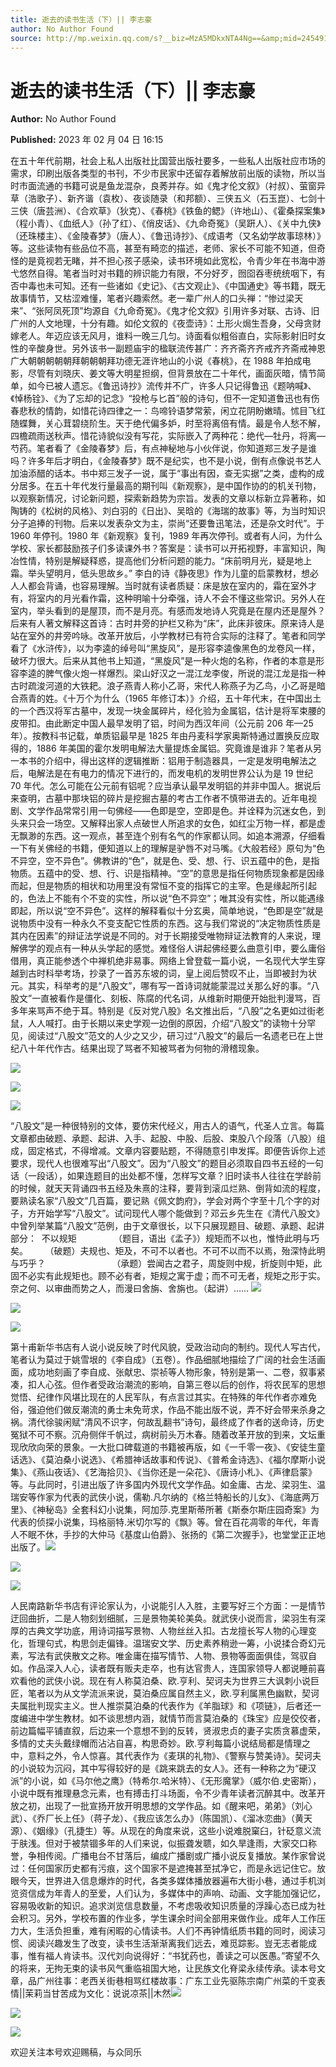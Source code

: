 ```yaml
---
title: 逝去的读书生活（下）|| 李志豪
author: No Author Found
source: http://mp.weixin.qq.com/s?__biz=MzA5MDkxNTA4Ng==&amp;mid=2454913112&amp;idx=1&amp;sn=4e2cdad3e558b02efe1718803ca71df0&amp;chksm=87a3c839b0d4412f19183d23915bfe7bda4941a23ce56fb4958a334aff34bc1c37b0bad62135#rd
---
```


# 逝去的读书生活（下）|| 李志豪

**Author:** No Author Found

**Published:** 2023 年 02 月 04 日 16:15

在五十年代前期，社会上私人出版社比国营出版社要多，一些私人出版社应市场的需求，印刷出版各类型的书刊，不少市民家中还留存着解放前出版的读物，所以当时市面流通的书籍可说是鱼龙混杂，良莠并存。如《鬼才伦文叙》（衬叔）、萤窗异草（浩歌子）、新齐谐（袁枚）、夜谈随录（和邦额）、三侠五义（石玉崑）、七剑十三侠（唐芸洲）、《合欢草》（狄克）、《春桃》《铁鱼的鳃》（许地山）、《霍桑探案集》（程小青）、《血纸人》（孙了红）、《俏皮话》、《九命奇冤》（吴趼人）、《关中九侠》（还珠楼主）、《金陵春梦》（唐人）、《鲁迅诗抄》、《成语考（又名幼学故事琼林）》等。这些读物有些品位不高，甚至有畸恋的描述，老师、家长不可能不知道，但奇怪的是竟视若无睹，并不担心孩子感染，读书环境如此宽松，令青少年在书海中游弋悠然自得。笔者当时对书籍的辨识能力有限，不分好歹，囫囵吞枣统统咽下，有否中毒也未可知。还有一些诸如《史记》、《古文观止》、《中国通史》等书籍，既无故事情节，又枯涩难懂，笔者兴趣索然。老一辈广州人的口头禅：“惨过梁天来”、“张阿凤死顶”均源自《九命奇冤》。《鬼才伦文叙》引用许多对联、古诗、旧广州的人文地理，十分有趣。如伦文叙的《夜壶诗》：土形火焗生吾身，父母贪财嫁老人。年迈应该无风月，谁料一晚三几匀。诗面看似粗俗直白，实际影射旧时女性的辛酸身世。另外该书一副题庙宇的楹联流传甚广：齐齐斋齐齐戒齐齐斋戒神恩广大朝朝朝朝朝拜朝朝朝拜功德无涯许地山的小说《春桃》，在 1988 年拍成电影，尽管有刘晓庆、姜文等大明星担纲，但背景放在二十年代，画面灰暗，情节简单，如今已被人遗忘。《鲁迅诗抄》流传并不广，许多人只记得鲁迅《题呐喊》、《悼杨铨》、《为了忘却的记念》“投枪与匕首”般的诗句，但不一定知道鲁迅也有伤春悲秋的情韵，如惜花诗四律之一：鸟啼铃语梦常萦，闲立花阴盼嫩晴。怵目飞红随蝶舞，关心茸碧绕阶生。天于绝代偏多妒，时至将离倍有情。最是令人愁不解，四檐疏雨送秋声。惜花诗貌似没有写花，实际嵌入了两种花：绝代—牡丹，将离—芍药。笔者看了《金陵春梦》后，有点神秘地与小伙伴说，你知道郑三发子是谁吗？许多年后才明白，《金陵春梦》既不是纪实，也不是小说，倒有点像说书艺人加油添醋的话本。书中郑三发子一说，属于“事出有因，查无实据”之类，虚构的成分居多。在五十年代发行量最高的期刊叫《新观察》，是中国作协的的机关刊物，以观察新情况，讨论新问题，探索新趋势为宗旨。发表的文章以标新立异著称，如陶铸的《松树的风格》、刘白羽的《日出》、吴晗的《海瑞的故事》等，为当时知识分子追捧的刊物。后来以发表杂文为主，崇尚“还要鲁迅笔法，还是杂文时代”。于 1960 年停刊。1980 年《新观察》复刊，1989 年再次停刊。或者有人问，为什么学校、家长都鼓励孩子们多读课外书？答案是：读书可以开拓视野，丰富知识，陶冶性情，特别是解疑释惑，提高他们分析问题的能力。“床前明月光，疑是地上霜。举头望明月，低头思故乡。” 李白的诗《静夜思》作为儿童的启蒙教材，想必人人都会背诵，也容易理解。当时就有读者质疑：床是放在室内的，霜在室外才有，将室内的月光看作霜，这种明喻十分牵强，诗人不会不懂这些常识。另外人在室内，举头看到的是屋顶，而不是月亮。有感而发地诗人究竟是在屋内还是屋外？后来有人著文解释这首诗：古时井旁的护栏又称为“床”，此床非彼床。原来诗人是站在室外的井旁吟咏。改革开放后，小学教材已有符合实际的注释了。笔者和同学看了《水浒传》，以为李逵的绰号叫“黑旋风”，是形容李逵像黑色的龙卷风一样，破坏力很大。后来从其他书上知道，“黑旋风”是一种火炮的名称，作者的本意是形容李逵的脾气像火炮一样爆烈。梁山好汉之一混江龙李俊，所说的混江龙是指一种古时疏浚河道的大铁耙。浪子燕青人称小乙哥，宋代人称燕子为乙鸟，小乙哥是暗合燕青的姓。《十万个为什么（1965 年修订本）》介绍，五十年代末，在中国出土的一个西汉将军古墓中，发现一块金属碎片，经化验为金属铝，估计是将军束腰的皮带扣。由此断定中国人最早发明了铝，时间为西汉年间（公元前 206 年—25 年）。按教科书记载，单质铝最早是 1825 年由丹麦科学家奥斯特通过置换反应取得的，1886 年美国的霍尔发明电解法大量提炼金属铝。究竟谁是谁非？笔者从另一本书的介绍中，得出这样的逻辑推断：铝用于制造器具，一定是发明电解法之后，电解法是在有电力的情况下进行的，而发电机的发明世界公认为是 19 世纪 70 年代。怎么可能在公元前有铝呢？应当承认最早发明铝的并非中国人。据说后来查明，古墓中那块铝的碎片是挖掘古墓的考古工作者不慎带进去的。近年电视剧、文学作品常常引用一句佛经——色即是空，空即是色。并诠释为沉迷女色，到头来只会一场空。又解释出家人点破世人所追求的女色，如红尘万物一样，都是虚无飘渺的东西。这一观点，甚至连个别有名气的作家都认同。如追本溯源，仔细看一下有关佛经的书籍，便知道以上的理解是驴唇不对马嘴。《大般若经》原句为“色不异空，空不异色”。佛教讲的“色”，就是色、受、想、行、识五蕴中的色，是指物质。五蕴中的受、想、行、识是指精神。“空”的意思是指任何物质现象都是因缘而起，但是物质的相状和功用里没有常恒不变的指挥它的主宰。色是缘起所引起的，色法上不能有个不变的实性，所以说“色不异空”；唯其没有实性，所以能遇缘即起，所以说“空不异色”。这样的解释看似十分玄奥，简单地说，“色即是空”就是说物质中没有一种永久不变支配它性质的东西。这与我们常说的“决定物质性质是其内在因素”的辩证法学说是不同的。对于长期接受唯物辩证法教育的人来说，理解佛学的观点有一种从头学起的感觉。难怪俗人讲起佛经要么曲意引申，要么庸俗借用，真正能参透个中禅机绝非易事。网络上曾登载一篇小说，一名现代大学生穿越到古时科举考场，抄录了一首苏东坡的词，皇上阅后赞叹不止，当即被封为状元。其实，科举考的是“八股文”，哪有写一首诗词就能蒙混过关那么好的事。“八股文”一直被看作是僵化、刻板、陈腐的代名词，从维新时期便开始批判漫骂，百多年来骂声不绝于耳。特别是《反对党八股》名文推出后，“八股”之名更如过街老鼠，人人喊打。由于长期以来史学观一边倒的原因，介绍“八股文”的读物十分罕见，阅读过“八股文”范文的人少之又少，研习过“八股文”的最后一名遗老已在上世纪八十年代作古。结果出现了骂者不知被骂者为何物的滑稽现象。

![](https://mmbiz.qpic.cn/mmbiz_jpg/PJWG74pLsMZMTrLdSHZqIWVEOaRmic8U4Wpiaib9acyUKtlofKI4d9k5yrFia0KpPq78ja2Ugwaq4apqC2IVSYol8Q/640)

![](https://mmbiz.qpic.cn/mmbiz_jpg/PJWG74pLsMZMTrLdSHZqIWVEOaRmic8U4SrkbhiahkDTNRkjT88bcngZJ0PhG9sYuQCCExh83pXku4dzLGuLD9VQ/640)

![](https://mmbiz.qpic.cn/mmbiz_jpg/PJWG74pLsMahmDasa46cpwrT4FcWFM6cCLac63zqQW5Z4tDfWUkZs863MaSOGW1rJXYruUPzuTIOWeRCiayQA0A/640?wx_fmt=jpeg)

“八股文”是一种很特别的文体，要仿宋代经义，用古人的语气，代圣人立言。每篇文章都由破题、承题、起讲、入手、起股、中股、后股、束股八个段落（八股）组成，固定格式，不得增减。文章内容要贴题，不得随意引申发挥。即便告诉你上述要求，现代人也很难写出“八股文”。因为“八股文”的题目必须取自四书五经的一句话（一段话），如果连题目的出处都不懂，怎样写文章？旧时读书人往往在学龄前的时候，就天天背诵四书五经及朱熹的注释，要背到滚瓜烂熟、倒背如流的程度，要熟读名家“八股文”几百篇，要记熟《佩文韵府》，学会对两个字至十几个字的对子，方开始学写“八股文”。试问现代人哪个能做到？邓云乡先生在《清代八股文》中曾列举某篇“八股文”范例，由于文章很长，以下只展现题目、破题、承题、起讲部分：  不以规矩               （题目，语出《孟子》）规矩而不以也，惟恃此明与巧矣。       （破题）夫规也、矩及，不可不以者也。不可不以而不以焉，殆深恃此明与巧乎？                           （承题）尝闻古之君子，周旋则中规，折旋则中矩，此固不必实有此规矩也。顾不必有者，矩规之寓于虚；而不可无者，规矩之形于实。奈之何、以审曲而势之人，而漫曰舍旃、舍旃也。（起讲）…… ![](https://mmbiz.qpic.cn/mmbiz_jpg/PJWG74pLsMahmDasa46cpwrT4FcWFM6cpLf08SUa8aD6LYP9yzN85W8YSwrLVQ13Ria3TLED8bwgkH1OAZbpzhw/640?wx_fmt=jpeg)

![](https://mmbiz.qpic.cn/mmbiz_jpg/PJWG74pLsMahmDasa46cpwrT4FcWFM6cKIozjYvA53z8YEAQLIG06FaU5WIIbofRlO9orMh4qhXqND3dsET8gA/640?wx_fmt=jpeg)

![](https://mmbiz.qpic.cn/mmbiz_jpg/PJWG74pLsMahmDasa46cpwrT4FcWFM6cHpI9icb1mLtR5BqFjoQm1FhKrxpcw2PKz6ic3Pib4ibI5UgMlhJRem1ESw/640?wx_fmt=jpeg)

第十甫新华书店有人说小说反映了时代风貌，受政治动向的制约。现代人写古代，笔者认为莫过于姚雪垠的《李自成》（五卷）。作品细腻地描绘了广阔的社会生活画面，成功地刻画了李自成、张献忠、崇祯等人物形象，特别是第一、二卷，叙事紧凑，扣人心弦。但作者受政治潮流的影响，自第三卷以后的创作，将农民军的思想觉悟、纪律作风堪比现在的人民军队，有点言过其实。在特殊的年代作者亦难免俗，强迫他们做反潮流的勇士未免苛求，作品不能出版不说，弄不好会带来杀身之祸。清代徐骏闲赋“清风不识字，何故乱翻书”诗句，最终成了作者的送命诗，历史冤狱不可不察。沉舟侧伴千帆过，病树前头万木春。随着改革开放的到来，文坛重现欣欣向荣的景象。一大批口碑载道的书籍被再版，如《一千零一夜》、《安徒生童话选》、《莫泊桑小说选》、《希腊神话故事和传说》、《普希金诗选》、《福尔摩斯小说集》、《燕山夜话》、《艺海拾贝》、《当你还是一朵花》、《唐诗小札》、《声律启蒙》等。与此同时，引进出版了许多国内外现代文学作品。如金庸、古龙、梁羽生、温瑞安等作家为代表的武侠小说，儒勒.凡尔纳的《格兰特船长的儿女》、《海底两万里》、《神秘岛》全套科幻小说集，阿加莎.克里斯蒂所著《斯泰尔斯庄园奇案》为代表的侦探小说集，玛格丽特.米切尔写的《飘》等。曾在百花凋零的年代，年青人不眠不休，手抄的大仲马《基度山伯爵》、张扬的《第二次握手》，也堂堂正正地出版了。![](https://mmbiz.qpic.cn/mmbiz_png/Ljib4So7yuWj9wtb7lbnqprQub5sJtNy0DFVZ02hvg0zqUObxkzCdVZdI2yffMjFTt7p84OyWTiaJNnjM2TgWWPw/640?wx_fmt=png)

![](https://mmbiz.qpic.cn/mmbiz_jpg/PJWG74pLsMZMTrLdSHZqIWVEOaRmic8U49dBp1X3n0Br0T0onKNz2xcn6ibblE42q0ibTXnRnxYiamPN8u4SMoviavQ/640)

![](https://mmbiz.qpic.cn/mmbiz_png/Ljib4So7yuWj9wtb7lbnqprQub5sJtNy0DFVZ02hvg0zqUObxkzCdVZdI2yffMjFTt7p84OyWTiaJNnjM2TgWWPw/640?wx_fmt=png)

人民南路新华书店有评论家认为，小说能引人入胜，主要写好三个方面：一是情节迂回曲折，二是人物刻划细腻，三是景物美轮美奂。就武侠小说而言，梁羽生有深厚的古典文学功底，用诗词描写景物、人物丝丝入扣。古龙擅长写人物的心理变化，哲理句式，构思剑走偏锋。温瑞安文学、历史素养稍逊一筹，小说揉合奇幻元素，写法有武侠散文之称。唯金庸在描写情节、人物、景物等面面俱佳，驾驭自如。作品深入人心，读者既有贩夫走卒，也有达官贵人，连国家领导人都说睡前喜欢看他的武侠小说。现在有人称莫泊桑、欧.亨利、契诃夫为世界三大讽刺小说巨匠，笔者以为从文学流派来说，莫泊桑应属自然主义，欧.亨利属黑色幽默，契诃夫属批判现实主义。世人推崇莫泊桑的代表作为《羊脂球》和《项链》，后者还一度编进中学生教材。如不谈思想内涵，就情节而言莫泊桑的《珠宝》应是佼佼者，前边篇幅平铺直叙，后边来一个意想不到的反转，贤淑忠贞的妻子实质贪慕虚荣，多情的丈夫头戴绿帽而沾沾自喜，构思奇妙。欧.亨利每篇小说结局都是情理之中，意料之外，令人惊喜。其代表作为《麦琪的礼物》、《警察与赞美诗》。契诃夫的小说较为沉闷，其中写得较好的是《跳来跳去的女人》。还有一种称之为“硬汉派”的小说，如《马尔他之鹰》（特希尔.哈米特）、《无形魔掌》（威尔伯.史密斯），小说中既有推理悬念元素，也有搏击打斗场面，令不少青年读者沉醉其中。改革开放之初，出现了一批宣扬开放开明思想的文学作品。如《醒来吧，弟弟》（刘心武）、《乔厂长上任》（蒋子龙）、《我应该怎么办》（陈国凯）、《溜冰恋曲》（黄天源）、《姻缘》（孔捷生）等。从现在的角度来说，这些小说难脱窠臼，针砭意义流于肤浅。但对于被禁锢多年的人们来说，似振聋发聩，如久旱逢雨，大家交口称誉，争相传阅。广播电台不甘落后，编成广播剧或广播小说反复播放。某作家曾说过：任何国家历史都有污痕，这个国家不是遮掩甚至拭净它，而是永远记住它。放眼今天，世界进入信息爆炸的时代，各类多媒体播放器遍布大街小巷，通过手机浏览资信成为年青人的至爱，人们认为，多媒体中的声响、动画、文字能加强记忆，容易吸收新的知识。追求浏览信息数量，不考虑吸收知识质量的浮躁心态已成为社会积习。另外，学校布置的作业多，学生课余时间全部用来做作业。成年人工作压力大，生活负担重，难有闲暇的心情读书。人们不再钟情纸质书籍的同时，阅读习惯、阅读兴趣发生了改变，读书生活渐渐离我们远去，难觅踪影。豈无志者能成事，惟有福人肯读书。汉代刘向说得好：“书犹药也，善读之可以医愚。”寄望不久的将来，无拘无束的读书风气重临祖国大地，让民族文化脊梁永续传承。读本号文章，品广州往事：老西关街巷相骂红楼故事：广东工业先驱陈宗南广州菜的千变表情||茉莉当甘苦成为文化：说说凉茶||木然![](https://mmbiz.qpic.cn/mmbiz_png/Ljib4So7yuWj9wtb7lbnqprQub5sJtNy0DFVZ02hvg0zqUObxkzCdVZdI2yffMjFTt7p84OyWTiaJNnjM2TgWWPw/640?wx_fmt=png)

![](https://mmbiz.qpic.cn/mmbiz_jpg/PJWG74pLsMZMTrLdSHZqIWVEOaRmic8U4SHSFTj1bWJpXHibsJicOncqKPkM4HxzcHHN516ibXiblV5gicsDXNNxzlRw/640)

![](https://mmbiz.qpic.cn/mmbiz_png/Ljib4So7yuWj9wtb7lbnqprQub5sJtNy0DFVZ02hvg0zqUObxkzCdVZdI2yffMjFTt7p84OyWTiaJNnjM2TgWWPw/640?wx_fmt=png)

欢迎关注本号欢迎赐稿，与众同乐
